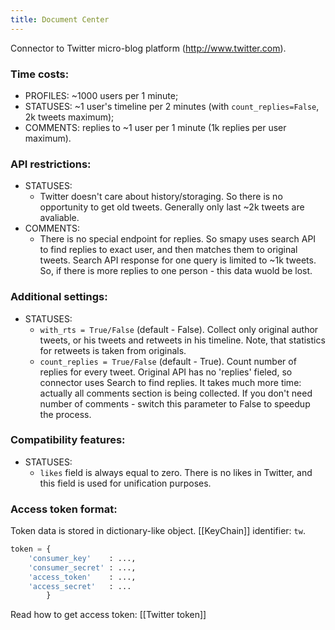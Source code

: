 ```yaml
---
title: Document Center
---
```


Connector to Twitter micro-blog platform (http://www.twitter.com).

### Time costs:
* PROFILES: ~1000 users per 1 minute;
* STATUSES: ~1 user's timeline per 2 minutes (with `count_replies=False`, 2k tweets maximum);
* COMMENTS: replies to ~1 user per 1 minute (1k replies per user maximum).

### API restrictions:
* STATUSES:
    - Twitter doesn't care about history/storaging. So there is no opportunity to get old tweets. Generally only last ~2k tweets are avaliable.
* COMMENTS:
    - There is no special endpoint for replies. So smapy uses search API to find replies to exact user, and then matches them to original tweets. Search API response for one query is limited to ~1k tweets. So, if there is more replies to one person - this data wuold be lost.

### Additional settings:
* STATUSES:
    - `with_rts = True/False` (default - False). Collect only original author tweets, or his tweets and retweets in his timeline. Note, that statistics for retweets is taken from originals.
    - `count_replies = True/False` (default - True). Count number of replies for every tweet. Original API has no 'replies' fieled, so connector uses Search to find replies. It takes much more time: actually all comments section is being collected. If you don't need number of comments - switch this parameter to False to speedup the process.

### Compatibility features:
* STATUSES:
    - `likes` field is always equal to zero. There is no likes in Twitter, and this field is used for unification purposes.

### Access token format:

Token data is stored in dictionary-like object. [[KeyChain]] identifier: `tw`.

```python
token = {
    'consumer_key'    : ...,
    'consumer_secret' : ...,
    'access_token'    : ...,
    'access_secret'   : ...
        }
```

Read how to get access token: [[Twitter token]]